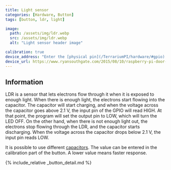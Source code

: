 ```yaml
---
title: Light sensor
categories: [Hardware, Button]
tags: [button, ldr, light]

image:
  path: /assets/img/ldr.webp
  src: /assets/img/ldr.webp
  alt: "Light sensor header image"

calibration: true
device_address: "Enter the [physical pin](/TerrariumPI/hardware/#gpio) number where the data is connected<br />Ex: `27`"
device_url: https://www.ryansouthgate.com/2015/08/10/raspberry-pi-door-sensor/
---
```


## Information
LDR is a sensor that lets electrons flow through it when it is exposed to enough light. When there is enough light, the electrons start flowing into the capacitor. The capacitor will start charging, and when the voltage across the capacitor goes above 2.1 V, the input pin of the GPIO will read HIGH. At that point, the program will set the output pin to LOW, which will turn the LED OFF. On the other hand, when there is not enough light out, the electrons stop flowing through the LDR, and the capacitor starts discharging. When the voltage across the capacitor drops below 2.1 V, the input pin reads LOW.

It is possible to use different [capacitors](https://qkzeetech.com/wp-content/uploads/2019/02/1uF-50V.jpg). The value can be entered in the calibration part of the button. A lower value means faster response.

{% include_relative _button_detail.md %}